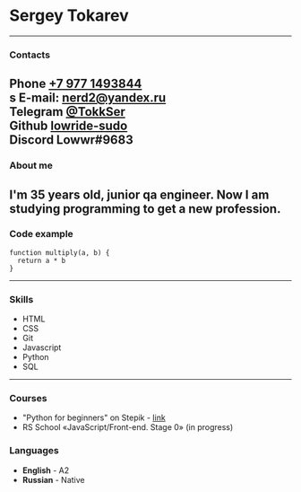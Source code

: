 # Sergey Tokarev
---
### Contacts
**Phone** [+7 977 1493844](tel:+79771493844)<br>s
**E-mail:** [nerd2@yandex.ru](mailto:nerd2@yandex.ru)<br>
**Telegram** [@TokkSer](https://t.me/TokkSer)<br>
**Github** [lowride-sudo](https://github.com/lowride-sudo)<br>
**Discord** Lowwr#9683<br>
---
### About me 
I'm 35 years old, junior qa engineer. Now I am studying programming to get a new profession. 
---
### Code example
```
function multiply(a, b) {
  return a * b
} 
```
---
### Skills
- HTML
- CSS
- Git
- Javascript
- Python
- SQL
---
### Courses
- "Python for beginners" on Stepik - [link](https://stepik.org/cert/1150968)
- RS School «JavaScript/Front-end. Stage 0» (in progress)
### Languages
- **English** - A2
- **Russian** - Native